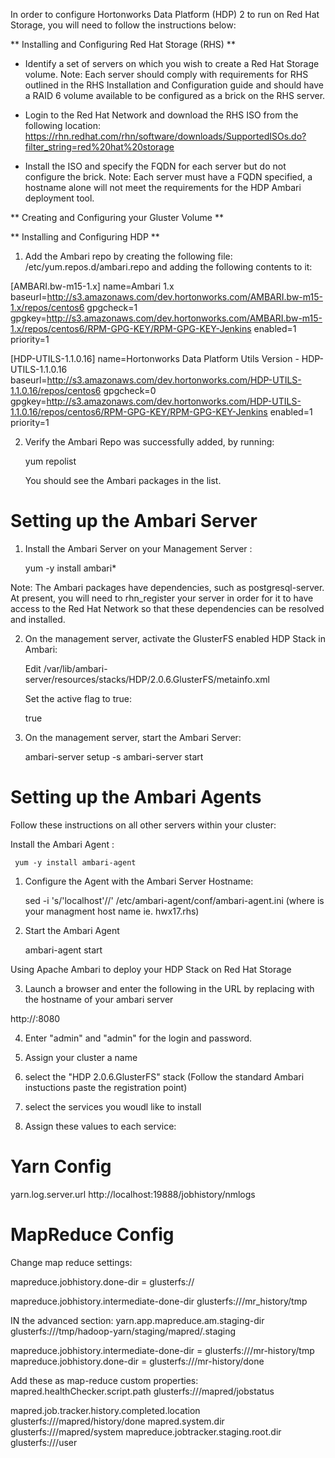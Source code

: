 In order to configure Hortonworks Data Platform (HDP) 2 to run on Red Hat Storage, you will need to follow the instructions below:

** Installing and Configuring Red Hat Storage (RHS) **

* Identify a set of servers on which you wish to create a Red Hat Storage volume. Note: Each server should comply with requirements for RHS outlined in the RHS Installation and Configuration guide and should have a RAID 6 volume available to be configured as a brick on the RHS server.

* Login to the Red Hat Network and download the RHS ISO from the following location: 
https://rhn.redhat.com/rhn/software/downloads/SupportedISOs.do?filter_string=red%20hat%20storage

* Install the ISO and specify the FQDN for each server but do not configure the brick. Note: Each server must have a FQDN specified, a hostname alone will not meet the requirements for the HDP Ambari deployment tool.

** Creating and Configuring your Gluster Volume **

** Installing and Configuring HDP **


1. Add the Ambari repo by creating the following file: /etc/yum.repos.d/ambari.repo and adding the following contents to it:


[AMBARI.bw-m15-1.x]
name=Ambari 1.x
baseurl=http://s3.amazonaws.com/dev.hortonworks.com/AMBARI.bw-m15-1.x/repos/centos6
gpgcheck=1
gpgkey=http://s3.amazonaws.com/dev.hortonworks.com/AMBARI.bw-m15-1.x/repos/centos6/RPM-GPG-KEY/RPM-GPG-KEY-Jenkins
enabled=1
priority=1


[HDP-UTILS-1.1.0.16]
name=Hortonworks Data Platform Utils Version - HDP-UTILS-1.1.0.16
baseurl=http://s3.amazonaws.com/dev.hortonworks.com/HDP-UTILS-1.1.0.16/repos/centos6
gpgcheck=0
gpgkey=http://s3.amazonaws.com/dev.hortonworks.com/HDP-UTILS-1.1.0.16/repos/centos6/RPM-GPG-KEY/RPM-GPG-KEY-Jenkins
enabled=1
priority=1


2. Verify the Ambari Repo was successfully added, by running:


   yum repolist 


   You should see the Ambari packages in the list.


# Setting up the Ambari Server #


1. Install the Ambari Server on your Management Server :    


   yum -y install ambari*


Note: The Ambari packages have dependencies, such as postgresql-server. At present, you will need to rhn_register your server in order for it to have access to the Red Hat Network so that these dependencies can be resolved and installed. 


2. On the management server, activate the GlusterFS enabled HDP Stack in Ambari:


   Edit /var/lib/ambari-server/resources/stacks/HDP/2.0.6.GlusterFS/metainfo.xml


   Set the active flag to true:
     
     <metainfo>
         <versions>
               <active>true</active>
         </versions>
     </metainfo>



3. On the management server, start the Ambari Server:


     ambari-server setup -s
     ambari-server start



# Setting up the Ambari Agents #

Follow these instructions on all other servers within your cluster:

 Install the Ambari Agent :    


     yum -y install ambari-agent

1. Configure the Agent with the Ambari Server Hostname: 


     sed -i 's/'localhost'/<managementnodename>/' /etc/ambari-agent/conf/ambari-agent.ini
     (where <managementnodename> is your managment host name ie. hwx17.rhs)


2. Start the Ambari Agent 
 
     ambari-agent start



Using Apache Ambari to deploy your HDP Stack on Red Hat Storage


3. Launch a browser and enter the following in the URL by replacing <hostname> with the hostname of your ambari server 


http://<hostname>:8080


4. Enter "admin" and "admin" for the login and password.

5. Assign your cluster a name

6. select the "HDP 2.0.6.GlusterFS" stack
(Follow the standard Ambari instuctions paste the registration point)

7. select the services you woudl like to install

8. Assign these values to each service:

# Yarn Config # 

yarn.log.server.url http://localhost:19888/jobhistory/nmlogs

# MapReduce Config # 

Change map reduce settings:

mapreduce.jobhistory.done-dir = glusterfs://

<name>mapreduce.jobhistory.intermediate-done-dir</name>
<value>glusterfs:///mr_history/tmp</value>


IN the advanced section:
 <property>
<name>yarn.app.mapreduce.am.staging-dir</name>
<value>glusterfs:///tmp/hadoop-yarn/staging/mapred/.staging</value>
</property>

mapreduce.jobhistory.intermediate-done-dir = glusterfs:///mr-history/tmp
mapreduce.jobhistory.done-dir = glusterfs:///mr-history/done

Add these as map-reduce custom properties:
<property>
<name>mapred.healthChecker.script.path</name>
<value>glusterfs:///mapred/jobstatus</value>
</property>

<property>
<name>mapred.job.tracker.history.completed.location</name>
<value>glusterfs:///mapred/history/done</value>
</property>

<property>
<name>mapred.system.dir</name>
<value>glusterfs:///mapred/system</value>
</property>

<property>
<name>mapreduce.jobtracker.staging.root.dir</name>
<value>glusterfs:///user</value>
</property>

</configuration>